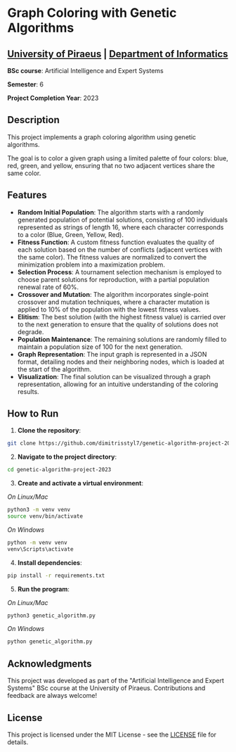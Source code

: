 # Graph Coloring with Genetic Algorithms

## [University of Piraeus](https://www.unipi.gr/en/home/) | [Department of Informatics](https://cs.unipi.gr/en/)
**BSc course**: Artificial Intelligence and Expert Systems

**Semester**: 6

**Project Completion Year**: 2023

## Description
This project implements a graph coloring algorithm using genetic algorithms.

The goal is to color a given graph using a limited palette of four colors: blue, red, green, and yellow, ensuring that no two adjacent vertices share the same color.

## Features
- **Random Initial Population**: The algorithm starts with a randomly generated population of potential solutions, consisting of 100 individuals represented as strings of length 16, where each character corresponds to a color (Blue, Green, Yellow, Red).
- **Fitness Function**: A custom fitness function evaluates the quality of each solution based on the number of conflicts (adjacent vertices with the same color). The fitness values are normalized to convert the minimization problem into a maximization problem.
- **Selection Process**: A tournament selection mechanism is employed to choose parent solutions for reproduction, with a partial population renewal rate of 60%.
- **Crossover and Mutation**: The algorithm incorporates single-point crossover and mutation techniques, where a character mutation is applied to 10% of the population with the lowest fitness values.
- **Elitism**: The best solution (with the highest fitness value) is carried over to the next generation to ensure that the quality of solutions does not degrade.
- **Population Maintenance**: The remaining solutions are randomly filled to maintain a population size of 100 for the next generation.
- **Graph Representation**: The input graph is represented in a JSON format, detailing nodes and their neighboring nodes, which is loaded at the start of the algorithm.
- **Visualization**: The final solution can be visualized through a graph representation, allowing for an intuitive understanding of the coloring results.

## How to Run
1. **Clone the repository**:
```bash
git clone https://github.com/dimitrisstyl7/genetic-algorithm-project-2023.git
```
2. **Navigate to the project directory**:
```bash
cd genetic-algorithm-project-2023
```
3. **Create and activate a virtual environment**:

_On Linux/Mac_
```bash
python3 -m venv venv
source venv/bin/activate
```

_On Windows_
```bash
python -m venv venv
venv\Scripts\activate
```

4. **Install dependencies**:
```bash
pip install -r requirements.txt
```
5. **Run the program**:

_On Linux/Mac_
```bash
python3 genetic_algorithm.py
```
_On Windows_
```bash
python genetic_algorithm.py
```

## Acknowledgments
This project was developed as part of the "Artificial Intelligence and Expert Systems" BSc course at the University of Piraeus. Contributions and feedback are always welcome!

## License
This project is licensed under the MIT License - see the [LICENSE](LICENSE) file for details.
